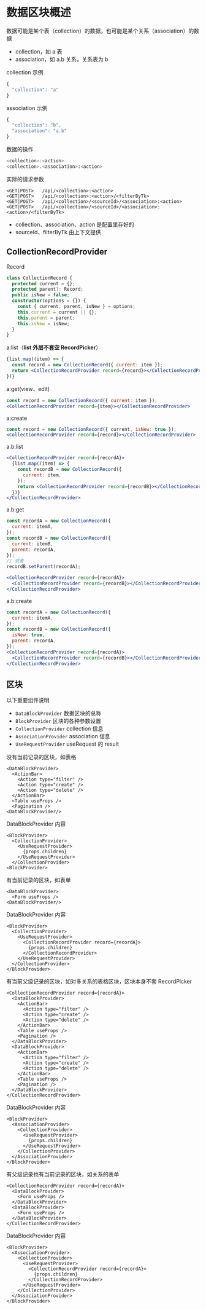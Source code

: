# 数据区块概述

数据可能是某个表（collection）的数据，也可能是某个关系（association）的数据

- collection，如 a 表
- association，如 a.b 关系，关系表为 b

collection 示例

```js
{
  "collection": "a"
}
```

association 示例

```js
{
  "collection": "b",
  "association": "a.b"
}
```

数据的操作

```bash
<collection>:<action>
<collection>.<association>:<action>
```

实际的请求参数

```
<GET|POST>   /api/<collection>:<action>
<GET|POST>   /api/<collection>:<action>/<filterByTk>
<GET|POST>   /api/<collection>/<sourceId>/<association>:<action>
<GET|POST>   /api/<collection>/<sourceId>/<association>:<action>/<filterByTk>
```

- collection、association、action 是配置里存好的
- sourceId、filterByTk 由上下文提供

## CollectionRecordProvider

Record

```ts
class CollectionRecord {
  protected current = {};
  protected parent?: Record;
  public isNew = false;
  constructor(options = {}) {
    const { current, parent, isNew } = options;
    this.current = current || {};
    this.parent = parent;
    this.isNew = isNew;
  }
}
```

a:list（**list 外层不套空 RecordPicker**）

```jsx | pure
{list.map((item) => {
  const record = new CollectionRecord({ current: item });
  return <CollectionRecordProvider record={record}></CollectionRecordProvider>
})}
```

a:get(view、edit)

```jsx | pure
const record = new CollectionRecord({ current: item });
<CollectionRecordProvider record={item}></CollectionRecordProvider>
```

a:create

```jsx | pure
const record = new CollectionRecord({ current, isNew: true });
<CollectionRecordProvider record={record}></CollectionRecordProvider>
```

a.b:list

```jsx | pure
<CollectionRecordProvider record={recordA}>
  {list.map((item) => {
    const recordB = new CollectionRecord({
      current: item,
    });
    return <CollectionRecordProvider record={recordB}></CollectionRecordProvider>
  })}
</CollectionRecordProvider>
```

a.b:get

```jsx | pure
const recordA = new CollectionRecord({
  current: itemA,
});
const recordB = new CollectionRecord({
  current: itemB,
  parent: recordA,
});
// 或者
recordB.setParent(recordA);

<CollectionRecordProvider record={recordA}>
  <CollectionRecordProvider record={recordB}></CollectionRecordProvider>
</CollectionRecordProvider>
```

a.b:create

```jsx | pure
const recordA = new CollectionRecord({
  current: itemA,
});
const recordB = new CollectionRecord({
  isNew: true,
  parent: recordA,
});
<CollectionRecordProvider record={recordA}>
  <CollectionRecordProvider record={recordB}></CollectionRecordProvider>
</CollectionRecordProvider>
```

## 区块

以下重要组件说明

- `DataBlockProvider` 数据区块的总称
- `BlockProvider` 区块的各种参数设置
- `CollectionProvider` collection 信息
- `AssociationProvider` association 信息
- `UseRequestProvider` useRequest 的 result

没有当前记录的区块，如表格

```tsx | pure
<DataBlockProvider>
  <ActionBar>
    <Action type="filter" />
    <Action type="create" />
    <Action type="delete" />
  </ActionBar>
  <Table useProps />
  <Pagination />
<DataBlockProvider/>
```

DataBlockProvider 内容

```tsx | pure
<BlockProvider>
  <CollectionProvider>
    <UseRequestProvider>
      {props.children}
    </UseRequestProvider>
  </CollectionProvider>
<BlockProvider>
```

有当前记录的区块，如表单

```tsx | pure
<DataBlockProvider>
  <Form useProps />
<DataBlockProvider/>
```

DataBlockProvider 内容

```tsx | pure
<BlockProvider>
  <CollectionProvider>
    <UseRequestProvider>
      <CollectionRecordProvider record={recordA}>
        {props.children}
      </CollectionRecordProvider>
    </UseRequestProvider>
  </CollectionProvider>
</BlockProvider>
```

有当前父级记录的区块，如对多关系的表格区块，区块本身不套 RecordPicker

```tsx | pure
<CollectionRecordProvider record={recordA}>
  <DataBlockProvider>
    <ActionBar>
      <Action type="filter" />
      <Action type="create" />
      <Action type="delete" />
    </ActionBar>
    <Table useProps />
    <Pagination />
  </DataBlockProvider>
  <DataBlockProvider>
    <ActionBar>
      <Action type="filter" />
      <Action type="create" />
      <Action type="delete" />
    </ActionBar>
    <Table useProps />
    <Pagination />
  </DataBlockProvider>
</CollectionRecordProvider>
```

DataBlockProvider 内容

```tsx | pure
<BlockProvider>
  <AssociationProvider>
    <CollectionProvider>
      <UseRequestProvider>
        {props.children}
      </UseRequestProvider>
    </CollectionProvider>
  </AssociationProvider>
</BlockProvider>
```

有父级记录也有当前记录的区块，如关系的表单

```tsx | pure
<CollectionRecordProvider record={recordA}>
  <DataBlockProvider>
    <Form useProps />
  </DataBlockProvider>
  <DataBlockProvider>
    <Form useProps />
  </DataBlockProvider>
</CollectionRecordProvider>
```

DataBlockProvider 内容

```tsx | pure
<BlockProvider>
  <AssociationProvider>
    <CollectionProvider>
      <UseRequestProvider>
        <CollectionRecordProvider record={recordA}>
          {props.children}
        </CollectionRecordProvider>
      </UseRequestProvider>
    </CollectionProvider>
  </AssociationProvider>
</BlockProvider>
```
